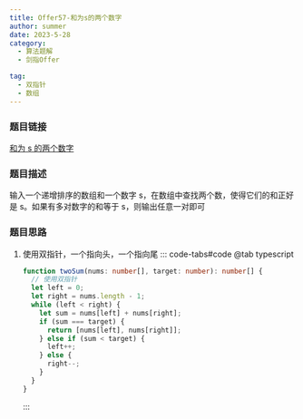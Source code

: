 ```yaml
---
title: Offer57-和为s的两个数字
author: summer
date: 2023-5-28
category:
  - 算法题解
  - 剑指Offer

tag:
  - 双指针
  - 数组
---
```


### 题目链接

[和为 s 的两个数字](https://leetcode-cn.com/problems/he-wei-sde-liang-ge-shu-zi-lcof/)

### 题目描述

输入一个递增排序的数组和一个数字 s，在数组中查找两个数，使得它们的和正好是 s。如果有多对数字的和等于 s，则输出任意一对即可

### 题目思路

1. 使用双指针，一个指向头，一个指向尾
   ::: code-tabs#code
   @tab typescript

   ```typescript
   function twoSum(nums: number[], target: number): number[] {
     // 使用双指针
     let left = 0;
     let right = nums.length - 1;
     while (left < right) {
       let sum = nums[left] + nums[right];
       if (sum === target) {
         return [nums[left], nums[right]];
       } else if (sum < target) {
         left++;
       } else {
         right--;
       }
     }
   }
   ```

   :::
